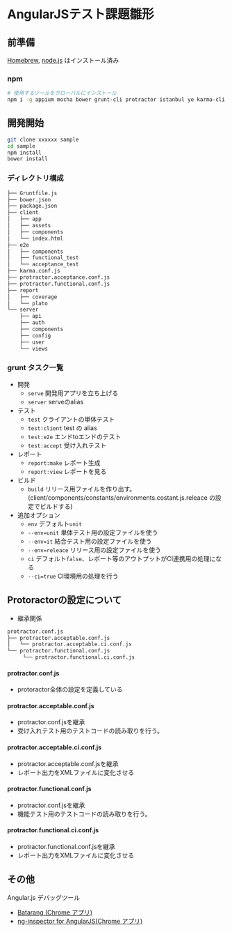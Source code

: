 AngularJSテスト課題雛形
===============

前準備
------

[Homebrew](http://brew.sh/), [node.js](http://nodejs.org/) はインストール済み

### npm

```sh
# 使用するツールをグローバルにインストール
npm i -g appium mocha bower grunt-cli protractor istanbul yo karma-cli generator-karma generator-mocha generator-angular-fullstack
```

開発開始
---------

```sh
git clone xxxxxx sample
cd sample
npm install
bower install
```

### ディレクトリ構成

```sh
├── Gruntfile.js
├── bower.json
├── package.json
├── client
│   ├── app
│   ├── assets
│   ├── components
│   └── index.html
├── e2e
│   ├── components
│   ├── functional_test
│   └── acceptance_test
├── karma.conf.js
├── protractor.acceptance.conf.js
├── protractor.functional.conf.js
├── report
│   ├── coverage
│   └── plato
└── server
    ├── api
    ├── auth
    ├── components
    ├── config
    ├── user
    └── views


```

### grunt タスク一覧

- 開発
    - `serve`     開発用アプリを立ち上げる
    - `server`    serveのalias
- テスト
    - `test` クライアントの単体テスト
    - `test:client` test の alias
    - `test:e2e` エンドtoエンドのテスト
    - `test:accept` 受け入れテスト
- レポート
    - `report:make` レポート生成
    - `report:view` レポートを見る
- ビルド
    - `build` リリース用ファイルを作り出す。  
     (client/components/constants/environments.costant.js.releace の設定でビルドする)
- 追加オプション
    - `env` デフォルト`unit`
     - `--env=unit`  単体テスト用の設定ファイルを使う
     - `--env=it`  結合テスト用の設定ファイルを使う
     - `--env=releace` リリース用の設定ファイルを使う
    - `ci` デフォルト`false`、レポート等のアウトプットがCI連携用の処理になる
     - `--ci=true` CI環境用の処理を行う

Protoractorの設定について
------

 + 継承関係

```sh
protractor.conf.js
├── protractor.acceptable.conf.js
│   └── protractor.acceptable.ci.conf.js
└── protractor.functional.conf.js
     └── protractor.functional.ci.conf.js
```

#### protractor.conf.js

 + protoractor全体の設定を定義している

#### protractor.acceptable.conf.js

 + protractor.conf.jsを継承
 + 受け入れテスト用のテストコードの読み取りを行う。

#### protractor.acceptable.ci.conf.js

 + protractor.acceptable.conf.jsを継承
 + レポート出力をXMLファイルに変化させる

#### protractor.functional.conf.js

 + protractor.conf.jsを継承
 + 機能テスト用のテストコードの読み取りを行う。

#### protractor.functional.ci.conf.js

 + protractor.functional.conf.jsを継承
 + レポート出力をXMLファイルに変化させる


その他
------

Angular.js デバッグツール

- [Batarang (Chrome アプリ)](https://chrome.google.com/webstore/detail/angularjs-batarang/ighdmehidhipcmcojjgiloacoafjmpfk)
- [ng-inspector for AngularJS(Chrome アプリ)](https://chrome.google.com/webstore/detail/ng-inspector-for-angularj/aadgmnobpdmgmigaicncghmmoeflnamj)

